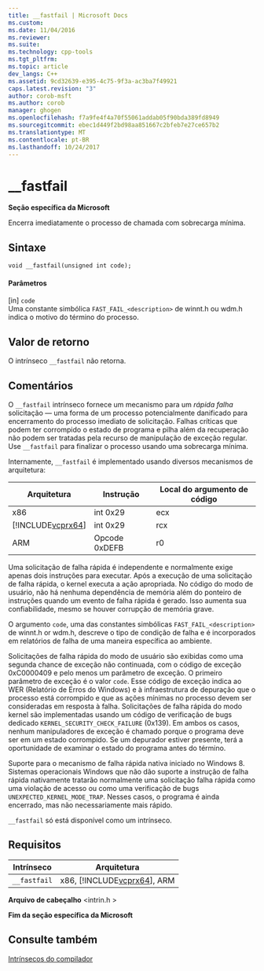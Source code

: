 ```yaml
---
title: __fastfail | Microsoft Docs
ms.custom: 
ms.date: 11/04/2016
ms.reviewer: 
ms.suite: 
ms.technology: cpp-tools
ms.tgt_pltfrm: 
ms.topic: article
dev_langs: C++
ms.assetid: 9cd32639-e395-4c75-9f3a-ac3ba7f49921
caps.latest.revision: "3"
author: corob-msft
ms.author: corob
manager: ghogen
ms.openlocfilehash: f7a9fe4f4a70f55061addab05f90bda389fd8949
ms.sourcegitcommit: ebec1d449f2bd98aa851667c2bfeb7e27ce657b2
ms.translationtype: MT
ms.contentlocale: pt-BR
ms.lasthandoff: 10/24/2017
---
```

# <a name="fastfail"></a>__fastfail
**Seção específica da Microsoft**  
  
 Encerra imediatamente o processo de chamada com sobrecarga mínima.  
  
## <a name="syntax"></a>Sintaxe  
  
```  
void __fastfail(unsigned int code);  
```  
  
#### <a name="parameters"></a>Parâmetros  
 [in] `code`  
 Uma constante simbólica `FAST_FAIL_<description>` de winnt.h ou wdm.h indica o motivo do término do processo.  
  
## <a name="return-value"></a>Valor de retorno  
 O intrínseco `__fastfail` não retorna.  
  
## <a name="remarks"></a>Comentários  
 O `__fastfail` intrínseco fornece um mecanismo para um *rápida falha* solicitação — uma forma de um processo potencialmente danificado para encerramento do processo imediato de solicitação. Falhas críticas que podem ter corrompido o estado de programa e pilha além da recuperação não podem ser tratadas pela recurso de manipulação de exceção regular. Use `__fastfail` para finalizar o processo usando uma sobrecarga mínima.  
  
 Internamente, `__fastfail` é implementado usando diversos mecanismos de arquitetura:  
  
|Arquitetura|Instrução|Local do argumento de código|  
|------------------|-----------------|-------------------------------|  
|x86|int 0x29|ecx|  
|[!INCLUDE[vcprx64](../assembler/inline/includes/vcprx64_md.md)]|int 0x29|rcx|  
|ARM|Opcode 0xDEFB|r0|  
  
 Uma solicitação de falha rápida é independente e normalmente exige apenas dois instruções para executar. Após a execução de uma solicitação de falha rápida, o kernel executa a ação apropriada. No código do modo de usuário, não há nenhuma dependência de memória além do ponteiro de instruções quando um evento de falha rápida é gerado. Isso aumenta sua confiabilidade, mesmo se houver corrupção de memória grave.  
  
 O argumento `code`, uma das constantes simbólicas `FAST_FAIL_<description>` de winnt.h or wdm.h, descreve o tipo de condição de falha e é incorporados em relatórios de falha de uma maneira específica ao ambiente.  
  
 Solicitações de falha rápida do modo de usuário são exibidas como uma segunda chance de exceção não continuada, com o código de exceção 0xC0000409 e pelo menos um parâmetro de exceção. O primeiro parâmetro de exceção é o valor `code`. Esse código de exceção indica ao WER (Relatório de Erros do Windows) e à infraestrutura de depuração que o processo está corrompido e que as ações mínimas no processo devem ser consideradas em resposta à falha. Solicitações de falha rápida do modo kernel são implementadas usando um código de verificação de bugs dedicado `KERNEL_SECURITY_CHECK_FAILURE` (0x139). Em ambos os casos, nenhum manipuladores de exceção é chamado porque o programa deve ser em um estado corrompido. Se um depurador estiver presente, terá a oportunidade de examinar o estado do programa antes do término.  
  
 Suporte para o mecanismo de falha rápida nativa iniciado no Windows 8. Sistemas operacionais Windows que não dão suporte a instrução de falha rápida nativamente tratarão normalmente uma solicitação falha rápida como uma violação de acesso ou como uma verificação de bugs `UNEXPECTED_KERNEL_MODE_TRAP`. Nesses casos, o programa é ainda encerrado, mas não necessariamente mais rápido.  
  
 `__fastfail` só está disponível como um intrínseco.  
  
## <a name="requirements"></a>Requisitos  
  
|Intrínseco|Arquitetura|  
|---------------|------------------|  
|`__fastfail`|x86, [!INCLUDE[vcprx64](../assembler/inline/includes/vcprx64_md.md)], ARM|  
  
 **Arquivo de cabeçalho** \<intrin.h >  
  
**Fim da seção específica da Microsoft**  
  
## <a name="see-also"></a>Consulte também  
 [Intrínsecos do compilador](../intrinsics/compiler-intrinsics.md)